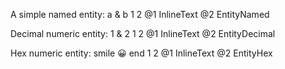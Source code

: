 A simple named entity: a &amp; b
1                        2
@1 InlineText
@2 EntityNamed

Decimal numeric entity: 1 &#38; 2
1                         2
@1 InlineText
@2 EntityDecimal

Hex numeric entity: smile &#x1F600; end
1                         2
@1 InlineText
@2 EntityHex
